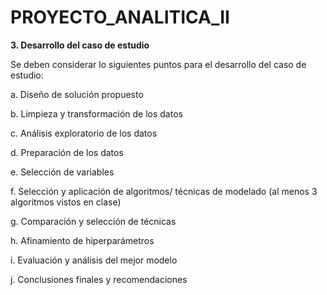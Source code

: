 # PROYECTO_ANALITICA_II

**3. Desarrollo del caso de estudio**
   
Se deben considerar lo siguientes puntos para el desarrollo del caso de estudio:

a. Diseño de solución propuesto

b. Limpieza y transformación de los datos

c. Análisis exploratorio de los datos

d. Preparación de los datos

e. Selección de variables

f. Selección y aplicación de algoritmos/ técnicas de modelado (al menos 3 algoritmos vistos en clase)

g. Comparación y selección de técnicas

h. Afinamiento de hiperparámetros

i. Evaluación y análisis del mejor modelo

j. Conclusiones finales y recomendaciones
